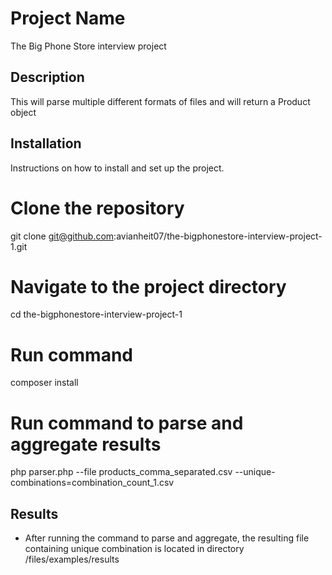 # Project Name
The Big Phone Store interview project

## Description
This will parse multiple different formats of files and will return a Product object 

## Installation
Instructions on how to install and set up the project.

# Clone the repository
git clone git@github.com:avianheit07/the-bigphonestore-interview-project-1.git

# Navigate to the project directory
cd the-bigphonestore-interview-project-1

# Run command
composer install

# Run command to parse and aggregate results
php parser.php --file products_comma_separated.csv --unique-combinations=combination_count_1.csv

## Results
- After running the command to parse and aggregate, the resulting file containing unique combination is located in directory /files/examples/results
